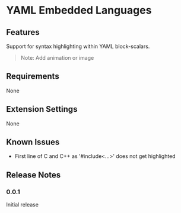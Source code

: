 # YAML Embedded Languages

## Features

Support for syntax highlighting within YAML block-scalars.

> Note: Add animation or image

## Requirements

None

## Extension Settings

None

## Known Issues

- First line of C and C++ as '#include<...>' does not get highlighted

## Release Notes

### 0.0.1

Initial release
